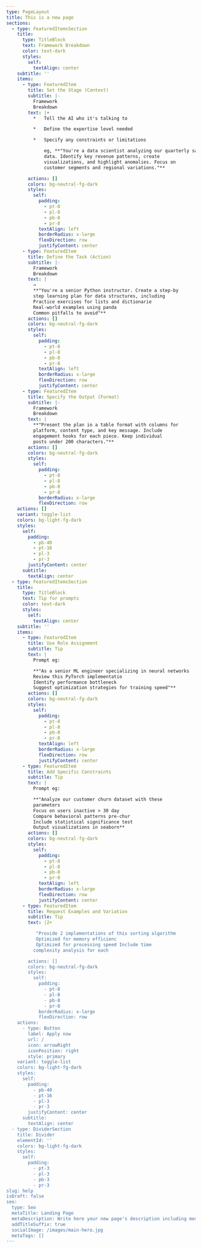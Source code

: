 ```yaml
---
type: PageLayout
title: This is a new page
sections:
  - type: FeaturedItemsSection
    title:
      type: TitleBlock
      text: Framework Breakdown
      color: text-dark
      styles:
        self:
          textAlign: center
    subtitle: ''
    items:
      - type: FeaturedItem
        title: Set the Stage (Context)
        subtitle: |-
          Framework 
          Breakdown
        text: |+
          *   Tell the AI who it's talking to

          *   Define the expertise level needed

          *   Specify any constraints or limitations

              eg, **"You're a data scientist analyzing our quarterly sales
              data. Identify key revenue patterns, create
              visualizations, and highlight anomalies. Focus on
              customer segments and regional variations."**

        actions: []
        colors: bg-neutral-fg-dark
        styles:
          self:
            padding:
              - pt-8
              - pl-8
              - pb-8
              - pr-8
            textAlign: left
            borderRadius: x-large
            flexDirection: row
            justifyContent: center
      - type: FeaturedItem
        title: Define the Task (Action)
        subtitle: |-
          Framework 
          Breakdown
        text: |
          →
          **"You're a senior Python instructor. Create a step-by
          step learning plan for data structures, including
          Practice exercises for lists and dictionarie
          Real-world examples using panda
          Common pitfalls to avoid"**
        actions: []
        colors: bg-neutral-fg-dark
        styles:
          self:
            padding:
              - pt-8
              - pl-8
              - pb-8
              - pr-8
            textAlign: left
            borderRadius: x-large
            flexDirection: row
            justifyContent: center
      - type: FeaturedItem
        title: Specify the Output (Format)
        subtitle: |-
          Framework 
          Breakdown
        text: |
          **"Present the plan in a table format with columns for
          platform, content type, and key message. Include
          engagement hooks for each piece. Keep individual
          posts under 200 characters."**
        actions: []
        colors: bg-neutral-fg-dark
        styles:
          self:
            padding:
              - pt-8
              - pl-8
              - pb-8
              - pr-8
            borderRadius: x-large
            flexDirection: row
    actions: []
    variant: toggle-list
    colors: bg-light-fg-dark
    styles:
      self:
        padding:
          - pb-40
          - pt-16
          - pl-3
          - pr-3
        justifyContent: center
      subtitle:
        textAlign: center
  - type: FeaturedItemsSection
    title:
      type: TitleBlock
      text: Tip for prompts
      color: text-dark
      styles:
        self:
          textAlign: center
    subtitle: ''
    items:
      - type: FeaturedItem
        title: Use Role Assignment
        subtitle: Tip
        text: |
          Prompt eg: 

          **"As a senior ML engineer specializing in neural networks
          Review this PyTorch implementatio
          Identify performance bottleneck
          Suggest optimization strategies for training speed"**
        actions: []
        colors: bg-neutral-fg-dark
        styles:
          self:
            padding:
              - pt-8
              - pl-8
              - pb-8
              - pr-8
            textAlign: left
            borderRadius: x-large
            flexDirection: row
            justifyContent: center
      - type: FeaturedItem
        title: Add Specific Constraints
        subtitle: Tip
        text: |
          Prompt eg: 

          **"Analyze our customer churn dataset with these
          parameters
          Focus on users inactive > 30 day
          Compare behavioral patterns pre-chur
          Include statistical significance test
          Output visualizations in seaborn**
        actions: []
        colors: bg-neutral-fg-dark
        styles:
          self:
            padding:
              - pt-8
              - pl-8
              - pb-8
              - pr-8
            textAlign: left
            borderRadius: x-large
            flexDirection: row
            justifyContent: center
      - type: FeaturedItem
        title: Request Examples and Variation
        subtitle: Tip
        text: |2+

           "Provide 2 implementations of this sorting algorithm
           Optimized for memory efficienc
           Optimized for processing speed Include time 
          complexity analysis for each

        actions: []
        colors: bg-neutral-fg-dark
        styles:
          self:
            padding:
              - pt-8
              - pl-8
              - pb-8
              - pr-8
            borderRadius: x-large
            flexDirection: row
    actions:
      - type: Button
        label: Apply now
        url: /
        icon: arrowRight
        iconPosition: right
        style: primary
    variant: toggle-list
    colors: bg-light-fg-dark
    styles:
      self:
        padding:
          - pb-40
          - pt-16
          - pl-3
          - pr-3
        justifyContent: center
      subtitle:
        textAlign: center
  - type: DividerSection
    title: Divider
    elementId: ''
    colors: bg-light-fg-dark
    styles:
      self:
        padding:
          - pt-3
          - pl-3
          - pb-3
          - pr-3
slug: help
isDraft: false
seo:
  type: Seo
  metaTitle: Landing Page
  metaDescription: Write here your new page's description including most relevant keywords.
  addTitleSuffix: true
  socialImage: /images/main-hero.jpg
  metaTags: []
---
```

